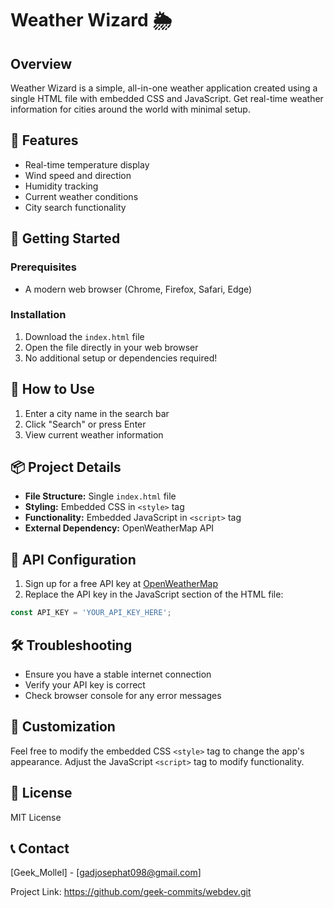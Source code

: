 # Weather Wizard 🌦️

## Overview
Weather Wizard is a simple, all-in-one weather application created using a single HTML file with embedded CSS and JavaScript. Get real-time weather information for cities around the world with minimal setup.

## 🌈 Features
- Real-time temperature display
- Wind speed and direction
- Humidity tracking
- Current weather conditions
- City search functionality

## 🚀 Getting Started

### Prerequisites
- A modern web browser (Chrome, Firefox, Safari, Edge)

### Installation
1. Download the `index.html` file
2. Open the file directly in your web browser
3. No additional setup or dependencies required!

## 🎯 How to Use
1. Enter a city name in the search bar
2. Click "Search" or press Enter
3. View current weather information

## 📦 Project Details
- **File Structure:** Single `index.html` file
- **Styling:** Embedded CSS in `<style>` tag
- **Functionality:** Embedded JavaScript in `<script>` tag
- **External Dependency:** OpenWeatherMap API

## 🔑 API Configuration
1. Sign up for a free API key at [OpenWeatherMap](https://openweathermap.org/api)
2. Replace the API key in the JavaScript section of the HTML file:
```javascript
const API_KEY = 'YOUR_API_KEY_HERE';
```

## 🛠 Troubleshooting
- Ensure you have a stable internet connection
- Verify your API key is correct
- Check browser console for any error messages

## 🎨 Customization
Feel free to modify the embedded CSS `<style>` tag to change the app's appearance.
Adjust the JavaScript `<script>` tag to modify functionality.

## 📄 License
MIT License

## 📞 Contact
[Geek_Mollel] - [gadjosephat098@gmail.com]

Project Link: https://github.com/geek-commits/webdev.git
